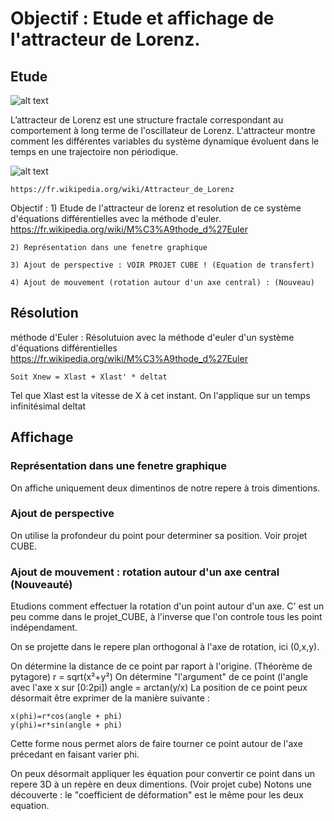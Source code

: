 # Objectif : Etude et affichage de l'attracteur de Lorenz.

## Etude
![alt text](https://github.com/pierreravenel/Mini-Projets-C/blob/master/projet_attracteur_de_Lorenz/out.PNG)

L’attracteur de Lorenz est une structure fractale correspondant au comportement à long terme de l'oscillateur de Lorenz. L'attracteur montre comment les différentes variables du système dynamique évoluent dans le temps en une trajectoire non périodique.

![alt text](https://wikimedia.org/api/rest_v1/media/math/render/svg/c32b412baae29eb2c914c397d425023188c3d433)

    https://fr.wikipedia.org/wiki/Attracteur_de_Lorenz

Objectif :
    1) Etude de l'attracteur de lorenz et resolution de ce système d'équations différentielles
       avec la méthode d'euler. 
       https://fr.wikipedia.org/wiki/M%C3%A9thode_d%27Euler
       
    2) Représentation dans une fenetre graphique
    
    3) Ajout de perspective : VOIR PROJET CUBE ! (Equation de transfert)
    
    4) Ajout de mouvement (rotation autour d'un axe central) : (Nouveau)

## Résolution
méthode d'Euler :
Résolutuion avec la méthode d'euler d'un système d'équations différentielles
    https://fr.wikipedia.org/wiki/M%C3%A9thode_d%27Euler
    
    Soit Xnew = Xlast + Xlast' * deltat
Tel que Xlast est la vitesse de X à cet instant. On l'applique sur un temps infinitésimal deltat

## Affichage
### Représentation dans une fenetre graphique
On affiche uniquement deux dimentinos de notre repere à trois dimentions.

### Ajout de perspective
On utilise la profondeur du point pour determiner sa position. Voir projet CUBE.

### Ajout de mouvement : rotation autour d'un axe central (Nouveauté)

Etudions comment effectuer la rotation d'un point autour d'un axe. C' est un peu comme dans le projet_CUBE, à l'inverse que l'on controle tous les point indépendament.

On se projette dans le repere plan orthogonal à l'axe de rotation, ici (0,x,y).

On détermine la distance de ce point par raport à l'origine. (Théorème de pytagore)
	r = sqrt(x²+y²)
On détermine "l'argument" de ce point (l'angle avec l'axe x sur [0:2pi])
	angle = arctan(y/x)
La position de ce point peux désormait être exprimer de la manière suivante :
	
	x(phi)=r*cos(angle + phi)
	y(phi)=r*sin(angle + phi)

Cette forme nous permet alors de faire tourner ce point autour de l'axe précedant en faisant varier phi.

On peux désormait appliquer les équation pour convertir ce point dans un repere 3D à un repère en deux dimentions. (Voir projet cube)
Notons une découverte : le "coefficient de déformation" est le même pour les deux equation. 

